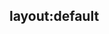 layout:default
--

<div id = "app">
  <google-login></google-login>
</div>
<script src = "js/main.js"></script>
